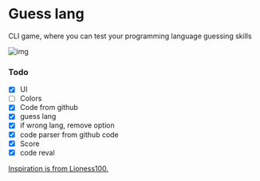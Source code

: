 # Guess lang

CLI game, where you can test your programming language guessing skills

![img](https://media.discordapp.net/attachments/772927831441014847/1138177129733955604/image.png?width=1037&height=500)

### Todo
- [x] UI
- [ ] Colors
- [x] Code from github
- [x] guess lang
- [x] if wrong lang, remove option
- [x] code parser from github code
- [x] Score
- [x] code reval

<a href="https://github.com/Lioness100/guess-that-lang"> Inspiration is from Lioness100. </a>

